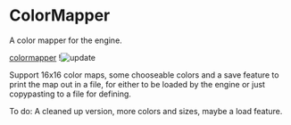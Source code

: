 # ColorMapper
A color mapper for the engine.

[colormapper](https://user-images.githubusercontent.com/77432892/181926319-ed4bf8e2-1ea5-443a-bc71-a59f296959ec.jpg)
!![update](https://user-images.githubusercontent.com/77432892/184183610-76f0ffe9-04e3-4f47-b03b-04e00217f240.png)

Support 16x16 color maps, some chooseable colors and a save feature to print the map out in a file, for either to be loaded by the engine or just copypasting to a file for defining.


To do: A cleaned up version, more colors and sizes, maybe a load feature.
